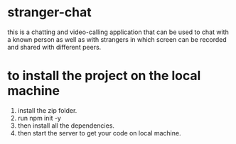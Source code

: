 ﻿# stranger-chat
this is a chatting and video-calling application that can be used to chat with a known person as well as with strangers in which screen can be recorded and shared with different peers.

# to install the project on the local machine
1. install the zip folder.
2. run npm init -y
3. then install all the dependencies.
4. then start the server to get your code on local machine.
